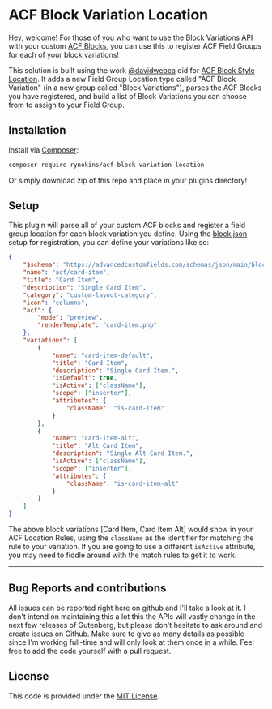 # ACF Block Variation Location

Hey, welcome! For those of you who want to use the [Block Variations API](https://developer.wordpress.org/block-editor/reference-guides/block-api/block-variations/) with your custom [ACF Blocks](https://www.advancedcustomfields.com/resources/acf_register_block_type/), you can use this to register ACF Field Groups for each of your block variations!

This solution is built using the work [@davidwebca](https://github.com/davidwebca) did for [ACF Block Style Location](https://github.com/davidwebca/acf-block-style-location). It adds a new Field Group Location type called "ACF Block Variation" (in a new group called "Block Variations"), parses the ACF Blocks you have registered, and build a list of Block Variations you can choose from to assign to your Field Group.

## Installation

Install via [Composer](https://getcomposer.org/download/):

```bash
composer require rynokins/acf-block-variation-location
```

Or simply download zip of this repo and place in your plugins directory!

## Setup

This plugin will parse all of your custom ACF blocks and register a field group location for each block variation you define. Using the [block.json](https://www.advancedcustomfields.com/resources/acf-block-configuration-via-block-json/) setup for registration, you can define your variations like so:

```json
{
    "$schema": "https://advancedcustomfields.com/schemas/json/main/block.json",
    "name": "acf/card-item",
    "title": "Card Item",
    "description": "Single Card Item",
    "category": "custom-layout-category",
    "icon": "columns",
    "acf": {
        "mode": "preview",
        "renderTemplate": "card-item.php"
    },
    "variations": [
        {
            "name": "card-item-default",
            "title": "Card Item",
            "description": "Single Card Item.",
            "isDefault": true,
            "isActive": ["className"],
            "scope": ["inserter"],
            "attributes": {
                "className": "is-card-item"
            }
        },
        {
            "name": "card-item-alt",
            "title": "Alt Card Item",
            "description": "Single Alt Card Item.",
            "isActive": ["className"],
            "scope": ["inserter"],
            "attributes": {
                "className": "is-card-item-alt"
            }
        }
    ]
}
```
The above block variations [Card Item, Card Item Alt] would show in your ACF Location Rules, using the `className` as the identifier for matching the rule to your variation. If you are going to use a different `isActive` attribute, you may need to fiddle around with the match rules to get it to work.

---

## Bug Reports and contributions

All issues can be reported right here on github and I'll take a look at it. I don't intend on maintaining this a lot this the APIs will vastly change in the next few releases of Gutenberg, but please don't hesitate to ask around and create issues on Github. Make sure to give as many details as possible since I'm working full-time and will only look at them once in a while. Feel free to add the code yourself with a pull request.

## License

This code is provided under the [MIT License](https://github.com/davidwebca/acf-block-style-location/blob/master/LICENSE.md).